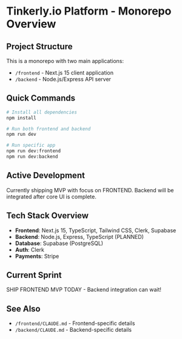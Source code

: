 # Tinkerly.io Platform - Monorepo Overview

## Project Structure
This is a monorepo with two main applications:
- `/frontend` - Next.js 15 client application
- `/backend` - Node.js/Express API server

## Quick Commands
```bash
# Install all dependencies
npm install

# Run both frontend and backend
npm run dev

# Run specific app
npm run dev:frontend
npm run dev:backend
```

## Active Development
Currently shipping MVP with focus on FRONTEND. Backend will be integrated after core UI is complete.

## Tech Stack Overview
- **Frontend**: Next.js 15, TypeScript, Tailwind CSS, Clerk, Supabase
- **Backend**: Node.js, Express, TypeScript (PLANNED)
- **Database**: Supabase (PostgreSQL)
- **Auth**: Clerk
- **Payments**: Stripe

## Current Sprint
SHIP FRONTEND MVP TODAY - Backend integration can wait!

## See Also
- `/frontend/CLAUDE.md` - Frontend-specific details
- `/backend/CLAUDE.md` - Backend-specific details